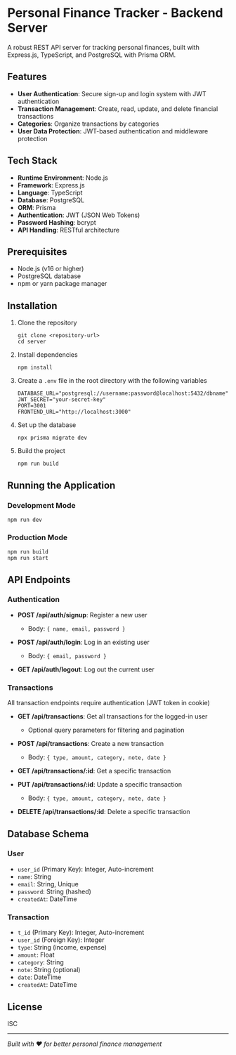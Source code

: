 # Personal Finance Tracker - Backend Server

A robust REST API server for tracking personal finances, built with Express.js, TypeScript, and PostgreSQL with Prisma ORM.

## Features

- **User Authentication**: Secure sign-up and login system with JWT authentication
- **Transaction Management**: Create, read, update, and delete financial transactions
- **Categories**: Organize transactions by categories
- **User Data Protection**: JWT-based authentication and middleware protection

## Tech Stack

- **Runtime Environment**: Node.js
- **Framework**: Express.js
- **Language**: TypeScript
- **Database**: PostgreSQL
- **ORM**: Prisma
- **Authentication**: JWT (JSON Web Tokens)
- **Password Hashing**: bcrypt
- **API Handling**: RESTful architecture

## Prerequisites

- Node.js (v16 or higher)
- PostgreSQL database
- npm or yarn package manager

## Installation

1. Clone the repository
   ```
   git clone <repository-url>
   cd server
   ```

2. Install dependencies
   ```
   npm install
   ```

3. Create a `.env` file in the root directory with the following variables
   ```
   DATABASE_URL="postgresql://username:password@localhost:5432/dbname"
   JWT_SECRET="your-secret-key"
   PORT=3001
   FRONTEND_URL="http://localhost:3000"
   ```

4. Set up the database
   ```
   npx prisma migrate dev
   ```

5. Build the project
   ```
   npm run build
   ```

## Running the Application

### Development Mode
```
npm run dev
```

### Production Mode
```
npm run build
npm run start
```

## API Endpoints

### Authentication

- **POST /api/auth/signup**: Register a new user
  - Body: `{ name, email, password }`

- **POST /api/auth/login**: Log in an existing user
  - Body: `{ email, password }`

- **GET /api/auth/logout**: Log out the current user

### Transactions

All transaction endpoints require authentication (JWT token in cookie)

- **GET /api/transactions**: Get all transactions for the logged-in user
  - Optional query parameters for filtering and pagination

- **POST /api/transactions**: Create a new transaction
  - Body: `{ type, amount, category, note, date }`

- **GET /api/transactions/:id**: Get a specific transaction

- **PUT /api/transactions/:id**: Update a specific transaction
  - Body: `{ type, amount, category, note, date }`

- **DELETE /api/transactions/:id**: Delete a specific transaction

## Database Schema

### User
- `user_id` (Primary Key): Integer, Auto-increment
- `name`: String
- `email`: String, Unique
- `password`: String (hashed)
- `createdAt`: DateTime

### Transaction
- `t_id` (Primary Key): Integer, Auto-increment
- `user_id` (Foreign Key): Integer
- `type`: String (income, expense)
- `amount`: Float
- `category`: String
- `note`: String (optional)
- `date`: DateTime
- `createdAt`: DateTime

## License

ISC

---

*Built with ❤️ for better personal finance management*